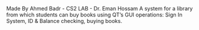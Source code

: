 Made By Ahmed Badr - CS2 LAB - Dr. Eman Hossam
A system for a library from which students can buy books using QT’s GUI operations: Sign In System, ID & Balance checking, buying books. 

